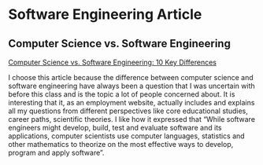 # Software Engineering Article

## Computer Science vs. Software Engineering

[Computer Science vs. Software Engineering: 10 Key Differences](https://www.indeed.com/career-advice/finding-a-job/computer-science-vs-software-engineering)

I choose this article because the difference between computer science and software engineering have always been a question that I was uncertain with before this class and is the topic a lot of people concerned about. It is interesting that it, as an employment website, actually includes and explains all my questions from different perspectives like core educational studies, career paths, scientific theories. I like how it expressed that “While software engineers might develop, build, test and evaluate software and its applications, computer scientists use computer languages, statistics and other mathematics to theorize on the most effective ways to develop, program and apply software”.  

